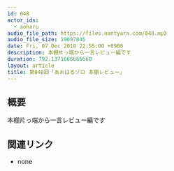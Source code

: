 ```yaml
---
id: 048
actor_ids:
  - aoharu
audio_file_path: https://files.nantyara.com/048.mp3
audio_file_size: 19097845
date: Fri, 07 Dec 2018 22:55:00 +0900
description: 本棚片っ端から一言レビュー編です
duration: 792.1371666666668
layout: article
title: 第048回「あおはるソロ 本棚レビュー」
---
```

## 概要

本棚片っ端から一言レビュー編です

## 関連リンク

* none

